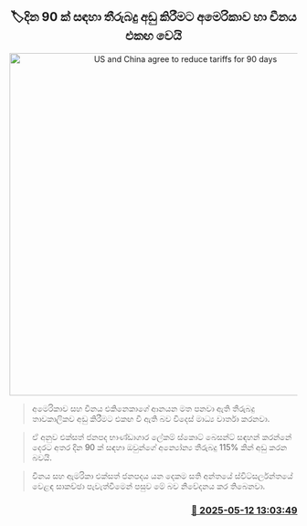 <p align='center'><b><h2 align='center' title='US and China agree to reduce tariffs for 90 days'>🏷දින 90 ක් සඳහා තීරුබදු අඩු කිරීමට අමෙරිකාව හා චීනය එකඟ වෙයි</h2></b></p>
<p align='center'><img src='https://helakuru.sgp1.cdn.digitaloceanspaces.com/esana/images/lib/tramp-china.jpg' width='600' alt='US and China agree to reduce tariffs for 90 days'></p>

> අමෙරිකාව සහ චීනය එකිනෙකාගේ ආනයන මත පනවා ඇති තීරුබදු තාවකාලිකව අඩු කිරීමට එකඟ වී ඇති බව විදෙස් මාධ්‍ය වාර්තා කරනවා.

> ඒ අනුව එක්සත් ජනපද භාණ්ඩාගාර ලේකම් ස්කොට් බෙසන්ට් සඳහන් කරන්නේ දෙරට අතර දින 90 ක් සඳහා ඔවුන්ගේ අන්‍යෝන්‍ය තීරුබදු 115% කින් අඩු කරන බවයි.

> චීනය සහ ඇමරිකා එක්සත් ජනපදය යන දෙකම සති අන්තයේ ස්විට්සර්ලන්තයේ වෙළඳ සාකච්ඡා පැවැත්වීමෙන් පසුව මේ බව නිවේදනය කර තිබෙනවා. 



<h3 align='right'><a href='https://www.helakuru.lk/esana/p/110037/'>📅 2025-05-12 13:03:49</a></h3>
